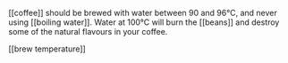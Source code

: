 [[coffee]] should be brewed with water between 90 and 96°C, and never using [[boiling water]]. Water at 100°C will burn the [[beans]] and destroy some of the natural flavours in your coffee.

[[brew temperature]]